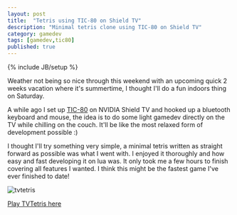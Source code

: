 ```yaml
---
layout: post
title:  "Tetris using TIC-80 on Shield TV"
description: "Minimal tetris clone using TIC-80 on Shield TV"
category: gamedev
tags: [gamedev,tic80]
published: true
---
```


{% include JB/setup %}

[tvtetris]: {{site.baseurl}}assets/gifs/tvtetris.gif

Weather not being so nice through this weekend with an upcoming quick 2 weeks vacation where it's summertime, I thought I'll do a fun indoors thing on Saturday.

A while ago I set up [TIC-80](https://tic.computer/) on NVIDIA Shield TV and hooked up a bluetooth keyboard and mouse, the idea is to do some light gamedev directly on the TV while chilling on the couch. It'll be like the most relaxed form of development possible :)

I thought I'll try something very simple, a minimal tetris written as straight forward as possible was what I went with. I enjoyed it thoroughly and how easy and fast developing it on lua was. It only took me a few hours to finish covering all features I wanted. I think this might be the fastest game I've ever finished to date!

![tvtetris]

[Play TVTetris here](https://tic.computer/play?cart=912)